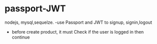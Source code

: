 # passport-JWT
nodejs, mysql,sequelze. 
 -use Passport and JWT to signup, signin,logout
 - before create product, it must Check if the user is logged in then continue  

